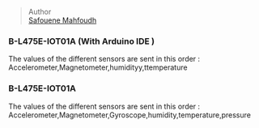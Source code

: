 
> Author  
> [Safouene Mahfoudh](https://github.com/Safouene-Mahfoudh)










### B-L475E-IOT01A (With Arduino IDE )
The values of the different sensors are sent in this order :  Accelerometer,Magnetometer,humidityy,ttemperature


### B-L475E-IOT01A
The values of the different sensors are sent in this order :  Accelerometer,Magnetometer,Gyroscope,humidity,temperature,pressure
